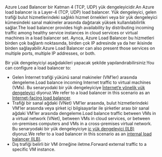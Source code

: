 <span data-ttu-id="7b88c-101">Azure Load Balancer bir Katman 4 (TCP, UDP) yük dengeleyicidir.</span><span class="sxs-lookup"><span data-stu-id="7b88c-101">An Azure load balancer is a Layer-4 (TCP, UDP) load balancer.</span></span> <span data-ttu-id="7b88c-102">Yük dengeleyici, gelen trafiği bulut hizmetlerindeki sağlıklı hizmet örnekleri veya bir yük dengeleyici kümesindeki sanal makineler arasında dağıtarak yüksek kullanılabilirlik sağlar.</span><span class="sxs-lookup"><span data-stu-id="7b88c-102">The load balancer provides high availability by distributing incoming traffic among healthy service instances in cloud services or virtual machines in a load balancer set.</span></span> <span data-ttu-id="7b88c-103">Ayrıca, Azure Load Balancer bu hizmetleri birden çok bağlantı noktasında, birden çok IP adresinde ya da her ikisinde birden sağlayabilir.</span><span class="sxs-lookup"><span data-stu-id="7b88c-103">Azure Load Balancer can also present those services on multiple ports, multiple IP addresses, or both.</span></span>

<span data-ttu-id="7b88c-104">Bir yük dengeleyiciyi aşağıdakileri yapacak şekilde yapılandırabilirsiniz:</span><span class="sxs-lookup"><span data-stu-id="7b88c-104">You can configure a load balancer to:</span></span>

* <span data-ttu-id="7b88c-105">Gelen İnternet trafiği yükünü sanal makineler (VM’ler) arasında dengeleme.</span><span class="sxs-lookup"><span data-stu-id="7b88c-105">Load balance incoming Internet traffic to virtual machines (VMs).</span></span> <span data-ttu-id="7b88c-106">Bu senaryodaki bir yük dengeleyiciye [İnternet’e yönelik yük dengeleyici](../articles/load-balancer/load-balancer-internet-overview.md) diyoruz.</span><span class="sxs-lookup"><span data-stu-id="7b88c-106">We refer to a load balancer in this scenario as an [Internet-facing load balancer](../articles/load-balancer/load-balancer-internet-overview.md).</span></span>
* <span data-ttu-id="7b88c-107">Trafiği bir sanal ağdaki (VNet) VM’ler arasında, bulut hizmetlerindeki VM’ler arasında veya şirket içi bilgisayarlar ile şirketler arası bir sanal ağdaki VM’ler arasında dengeleme.</span><span class="sxs-lookup"><span data-stu-id="7b88c-107">Load balance traffic between VMs in a virtual network (VNet), between VMs in cloud services, or between on-premises computers and VMs in a cross-premises virtual network.</span></span> <span data-ttu-id="7b88c-108">Bu senaryodaki bir yük dengeleyiciye [iç yük dengeleyici (ILB)](../articles/load-balancer/load-balancer-internal-overview.md) diyoruz.</span><span class="sxs-lookup"><span data-stu-id="7b88c-108">We refer to a load balancer in this scenario as an [internal load balancer (ILB)](../articles/load-balancer/load-balancer-internal-overview.md).</span></span>
* <span data-ttu-id="7b88c-109">Dış trafiği belirli bir VM örneğine iletme.</span><span class="sxs-lookup"><span data-stu-id="7b88c-109">Forward external traffic to a specific VM instance.</span></span>
